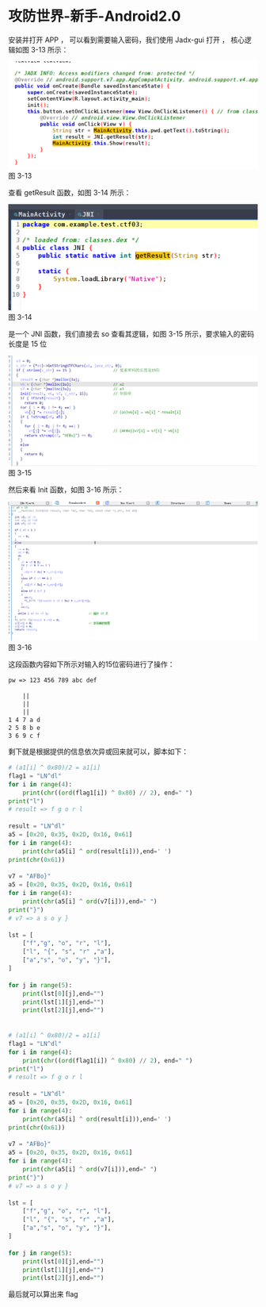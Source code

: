 
# 攻防世界-新手-Android2.0

安装并打开 APP ， 可以看到需要输入密码，我们使用 Jadx-gui 打开 ， 核心逻辑如图 3-13 所示：

![](./images/36.png)
图 3-13

查看 getResult 函数，如图 3-14 所示：

![](./images/37.png)
图 3-14

是一个 JNI 函数，我们直接去 so 查看其逻辑，如图 3-15 所示，要求输入的密码长度是 15 位

![](./images/38.png)
图 3-15

然后来看 Init 函数，如图 3-16 所示：

![](./images/39.png)
图 3-16

这段函数内容如下所示对输入的15位密码进行了操作：

```
pw => 123 456 789 abc def 

    ||
    ||
    ||
1 4 7 a d
2 5 8 b e
3 6 9 c f
```

剩下就是根据提供的信息依次异或回来就可以，脚本如下：

```python
# (a1[i] ^ 0x80)/2 = a1[i]
flag1 = "LN^dl"
for i in range(4):
    print(chr((ord(flag1[i]) ^ 0x80) // 2), end=" ")
print("l")
# result => f g o r l

result = "LN^dl"
a5 = [0x20, 0x35, 0x2D, 0x16, 0x61]
for i in range(4):
    print(chr(a5[i] ^ ord(result[i])),end=' ')
print(chr(0x61))

v7 = "AFBo}"
a5 = [0x20, 0x35, 0x2D, 0x16, 0x61]
for i in range(4):
    print(chr(a5[i] ^ ord(v7[i])),end=" ")
print("}")
# v7 => a s o y }

lst = [
    ["f","g", "o", "r", "l"],
    ["l", "{", "s", "r" ,"a"],
    ["a","s", "o", "y", "}"],
]

for j in range(5):
    print(lst[0][j],end="")
    print(lst[1][j],end="")
    print(lst[2][j],end="")


# (a1[i] ^ 0x80)/2 = a1[i]
flag1 = "LN^dl"
for i in range(4):
    print(chr((ord(flag1[i]) ^ 0x80) // 2), end=" ")
print("l")
# result => f g o r l

result = "LN^dl"
a5 = [0x20, 0x35, 0x2D, 0x16, 0x61]
for i in range(4):
    print(chr(a5[i] ^ ord(result[i])),end=' ')
print(chr(0x61))

v7 = "AFBo}"
a5 = [0x20, 0x35, 0x2D, 0x16, 0x61]
for i in range(4):
    print(chr(a5[i] ^ ord(v7[i])),end=" ")
print("}")
# v7 => a s o y }

lst = [
    ["f","g", "o", "r", "l"],
    ["l", "{", "s", "r" ,"a"],
    ["a","s", "o", "y", "}"],
]

for j in range(5):
    print(lst[0][j],end="")
    print(lst[1][j],end="")
    print(lst[2][j],end="")
```

最后就可以算出来 flag 


